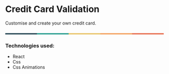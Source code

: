 # Credit Card Validation

Customise and create your own credit card. 

![This is an image](https://raw.githubusercontent.com/philipHinch/underline/main/underline.png)

### Technologies used:

- React
- Css
- Css Animations
